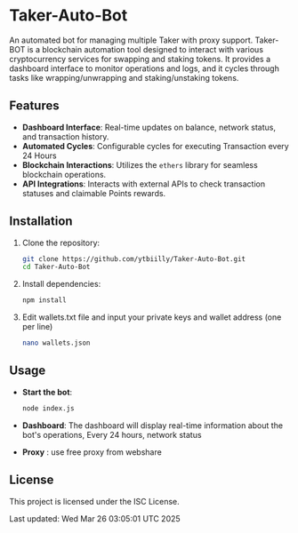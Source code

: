 # Taker-Auto-Bot
An automated bot for managing multiple Taker with proxy support.
Taker-BOT is a blockchain automation tool designed to interact with various cryptocurrency services for swapping and staking tokens. It provides a dashboard interface to monitor operations and logs, and it cycles through tasks like wrapping/unwrapping and staking/unstaking tokens.

## Features

- **Dashboard Interface**: Real-time updates on balance, network status, and transaction history.
- **Automated Cycles**: Configurable cycles for executing Transaction every 24 Hours 
- **Blockchain Interactions**: Utilizes the `ethers` library for seamless blockchain operations.
- **API Integrations**: Interacts with external APIs to check transaction statuses and claimable Points rewards.

## Installation

1. Clone the repository:

   ```bash
   git clone https://github.com/ytbiilly/Taker-Auto-Bot.git
   cd Taker-Auto-Bot
   ```

2. Install dependencies:

   ```bash
   npm install
   ```

3. Edit wallets.txt file and input your private keys and wallet address (one per line)

   ```bash
   nano wallets.json
   ```

## Usage

- **Start the bot**:

  ```bash
  node index.js
  ```

- **Dashboard**: The dashboard will display real-time information about the bot's operations, Every 24 hours, network status
- **Proxy** : use free proxy from webshare


## License

This project is licensed under the ISC License.

Last updated: Wed Mar 26 03:05:01 UTC 2025
